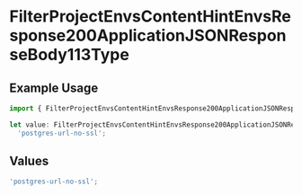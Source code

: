 # FilterProjectEnvsContentHintEnvsResponse200ApplicationJSONResponseBody113Type

## Example Usage

```typescript
import { FilterProjectEnvsContentHintEnvsResponse200ApplicationJSONResponseBody113Type } from '@vercel/client/models/operations';

let value: FilterProjectEnvsContentHintEnvsResponse200ApplicationJSONResponseBody113Type =
  'postgres-url-no-ssl';
```

## Values

```typescript
'postgres-url-no-ssl';
```
